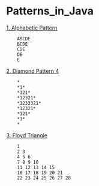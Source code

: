 # Patterns_in_Java

[1. Alphabetic Pattern](https://github.com/Gaurav-sahal/Patterns_in_Java/blob/master/Code/AlphabeticPattern.java)

		ABCDE
		BCDE
		CDE
		DE
		E

[2. Diamond Pattern 4](https://github.com/Gaurav-sahal/Patterns_in_Java/blob/master/Code/DiamondPattern4.java)

		*
		*1*
		*121*
		*12321*
		*1233321*
		*12321*
		*121*
		*1*
		*

[3. Floyd Triangle](https://github.com/Gaurav-sahal/Patterns_in_Java/blob/master/Code/FloydTriangle.java)

		1
		2 3
		4 5 6
		7 8 9 10
		11 12 13 14 15
		16 17 18 19 20 21
		22 23 24 25 26 27 28
